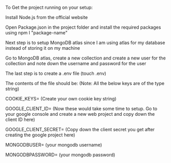 To Get the project running on your setup: 

Install Node.js from the official website

Open Package.json in the project folder and install the required packages using npm I "package-name"


Next step is to setup MongoDB atlas since I am using atlas for my database instead of storing it on my machine

Go to MongoDB atlas, create a new collection and create a new user for the collection and note down the username and password for the user


The last step is to create a .env file (touch .env)

The contents of the file should be: (Note: All the below keys are of the type string)

COOKIE_KEYS= (Create your own cookie key string)

GOOGLE_CLIENT_ID= (Now these would take some time to setup. Go to your google console and create a new web project and copy down the client ID here)

GOOGLE_CLIENT_SECRET= (Copy down the client secret you get after creating the google project here)

MONGODBUSER= (your mongodb username)

MONGODBPASSWORD= (your mongodb password)

